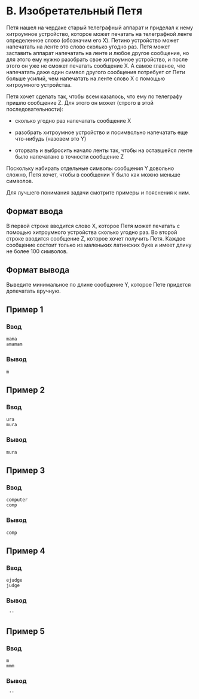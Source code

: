 # B. Изобретательный Петя

Петя нашел на чердаке старый телеграфный аппарат и приделал к нему хитроумное устройство, которое может печатать на
телеграфной ленте определенное слово (обозначим его X). Петино устройство может напечатать на ленте это слово сколько
угодно раз. Петя может заставить аппарат напечатать на ленте и любое другое сообщение, но для этого ему нужно разобрать
свое хитроумное устройство, и после этого он уже не сможет печатать сообщение X. А самое главное, что напечатать даже
один символ другого сообщения потребует от Пети больше усилий, чем напечатать на ленте слово X с помощью хитроумного
устройства.

Петя хочет сделать так, чтобы всем казалось, что ему по телеграфу пришло сообщение Z. Для этого он может (строго в этой
последовательности):

- сколько угодно раз напечатать сообщение X

- разобрать хитроумное устройство и посимвольно напечатать еще что-нибудь (назовем это Y)

- оторвать и выбросить начало ленты так, чтобы на оставшейся ленте было напечатано в точности сообщение Z

Поскольку набирать отдельные символы сообщения Y довольно сложно, Петя хочет, чтобы в сообщении Y было как можно меньше
символов.

Для лучшего понимания задачи смотрите примеры и пояснения к ним.

## Формат ввода

В первой строке вводится слово X, которое Петя может печатать с помощью хитроумного устройства сколько угодно раз. Во
второй строке вводится сообщение Z, которое хочет получить Петя. Каждое сообщение состоит только из маленьких латинских
букв и имеет длину не более 100 символов.

## Формат вывода

Выведите минимальное по длине сообщение Y, которое Пете придется допечатать вручную.

## Пример 1

### Ввод

    mama
    amamam

### Вывод

    m

## Пример 2

### Ввод

    ura
    mura

### Вывод

    mura

## Пример 3

### Ввод

    computer
    comp

### Вывод

    comp

## Пример 4

### Ввод

    ejudge
    judge

### Вывод

     ''

## Пример 5

### Ввод

    m
    mmm

### Вывод

     ''